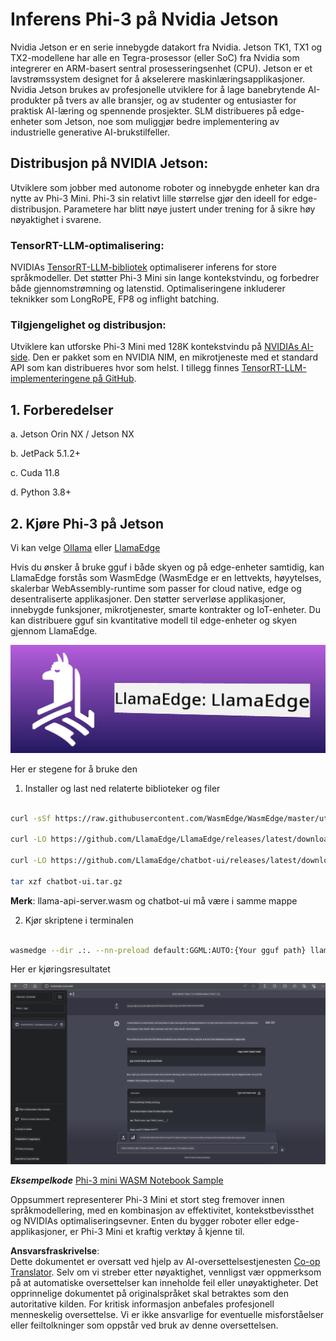 <!--
CO_OP_TRANSLATOR_METADATA:
{
  "original_hash": "be4101a30d98e95a71d42c276e8bcd37",
  "translation_date": "2025-05-09T11:39:38+00:00",
  "source_file": "md/01.Introduction/03/Jetson_Inference.md",
  "language_code": "no"
}
-->
# **Inferens Phi-3 på Nvidia Jetson**

Nvidia Jetson er en serie innebygde datakort fra Nvidia. Jetson TK1, TX1 og TX2-modellene har alle en Tegra-prosessor (eller SoC) fra Nvidia som integrerer en ARM-basert sentral prosesseringsenhet (CPU). Jetson er et lavstrømssystem designet for å akselerere maskinlæringsapplikasjoner. Nvidia Jetson brukes av profesjonelle utviklere for å lage banebrytende AI-produkter på tvers av alle bransjer, og av studenter og entusiaster for praktisk AI-læring og spennende prosjekter. SLM distribueres på edge-enheter som Jetson, noe som muliggjør bedre implementering av industrielle generative AI-brukstilfeller.

## Distribusjon på NVIDIA Jetson:
Utviklere som jobber med autonome roboter og innebygde enheter kan dra nytte av Phi-3 Mini. Phi-3 sin relativt lille størrelse gjør den ideell for edge-distribusjon. Parametere har blitt nøye justert under trening for å sikre høy nøyaktighet i svarene.

### TensorRT-LLM-optimalisering:
NVIDIAs [TensorRT-LLM-bibliotek](https://github.com/NVIDIA/TensorRT-LLM?WT.mc_id=aiml-138114-kinfeylo) optimaliserer inferens for store språkmodeller. Det støtter Phi-3 Mini sin lange kontekstvindu, og forbedrer både gjennomstrømning og latenstid. Optimaliseringene inkluderer teknikker som LongRoPE, FP8 og inflight batching.

### Tilgjengelighet og distribusjon:
Utviklere kan utforske Phi-3 Mini med 128K kontekstvindu på [NVIDIAs AI-side](https://www.nvidia.com/en-us/ai-data-science/generative-ai/). Den er pakket som en NVIDIA NIM, en mikrotjeneste med et standard API som kan distribueres hvor som helst. I tillegg finnes [TensorRT-LLM-implementeringene på GitHub](https://github.com/NVIDIA/TensorRT-LLM).

## **1. Forberedelser**

a. Jetson Orin NX / Jetson NX

b. JetPack 5.1.2+
   
c. Cuda 11.8
   
d. Python 3.8+

## **2. Kjøre Phi-3 på Jetson**

Vi kan velge [Ollama](https://ollama.com) eller [LlamaEdge](https://llamaedge.com)

Hvis du ønsker å bruke gguf i både skyen og på edge-enheter samtidig, kan LlamaEdge forstås som WasmEdge (WasmEdge er en lettvekts, høyytelses, skalerbar WebAssembly-runtime som passer for cloud native, edge og desentraliserte applikasjoner. Den støtter serverløse applikasjoner, innebygde funksjoner, mikrotjenester, smarte kontrakter og IoT-enheter. Du kan distribuere gguf sin kvantitative modell til edge-enheter og skyen gjennom LlamaEdge.

![llamaedge](../../../../../translated_images/llamaedge.1356a35c809c5e9d89d8168db0c92161e87f5e2c34831f2fad800f00fc4e74dc.no.jpg)

Her er stegene for å bruke den

1. Installer og last ned relaterte biblioteker og filer

```bash

curl -sSf https://raw.githubusercontent.com/WasmEdge/WasmEdge/master/utils/install.sh | bash -s -- --plugin wasi_nn-ggml

curl -LO https://github.com/LlamaEdge/LlamaEdge/releases/latest/download/llama-api-server.wasm

curl -LO https://github.com/LlamaEdge/chatbot-ui/releases/latest/download/chatbot-ui.tar.gz

tar xzf chatbot-ui.tar.gz

```

**Merk**: llama-api-server.wasm og chatbot-ui må være i samme mappe

2. Kjør skriptene i terminalen

```bash

wasmedge --dir .:. --nn-preload default:GGML:AUTO:{Your gguf path} llama-api-server.wasm -p phi-3-chat

```

Her er kjøringsresultatet

![llamaedgerun](../../../../../translated_images/llamaedgerun.66eb2acd7f14e814437879522158b9531ae7c955014d48d0708d0e4ce6ac94a6.no.png)

***Eksempelkode*** [Phi-3 mini WASM Notebook Sample](https://github.com/Azure-Samples/Phi-3MiniSamples/tree/main/wasm)

Oppsummert representerer Phi-3 Mini et stort steg fremover innen språkmodellering, med en kombinasjon av effektivitet, kontekstbevissthet og NVIDIAs optimaliseringsevner. Enten du bygger roboter eller edge-applikasjoner, er Phi-3 Mini et kraftig verktøy å kjenne til.

**Ansvarsfraskrivelse**:  
Dette dokumentet er oversatt ved hjelp av AI-oversettelsestjenesten [Co-op Translator](https://github.com/Azure/co-op-translator). Selv om vi streber etter nøyaktighet, vennligst vær oppmerksom på at automatiske oversettelser kan inneholde feil eller unøyaktigheter. Det opprinnelige dokumentet på originalspråket skal betraktes som den autoritative kilden. For kritisk informasjon anbefales profesjonell menneskelig oversettelse. Vi er ikke ansvarlige for eventuelle misforståelser eller feiltolkninger som oppstår ved bruk av denne oversettelsen.